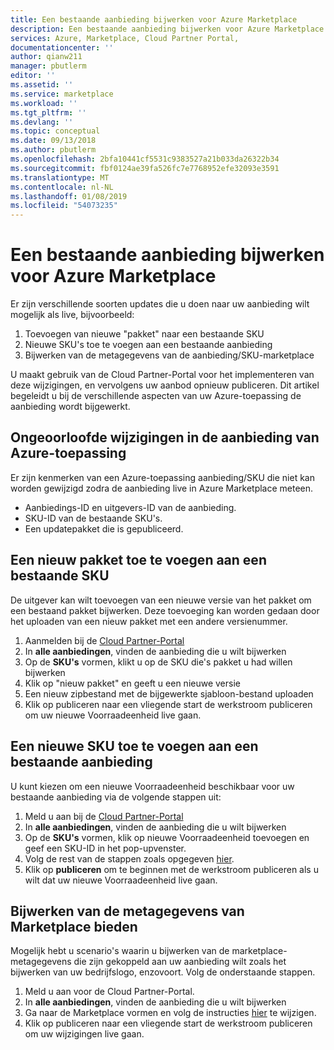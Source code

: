 ```yaml
---
title: Een bestaande aanbieding bijwerken voor Azure Marketplace
description: Een bestaande aanbieding bijwerken voor Azure Marketplace
services: Azure, Marketplace, Cloud Partner Portal,
documentationcenter: ''
author: qianw211
manager: pbutlerm
editor: ''
ms.assetid: ''
ms.service: marketplace
ms.workload: ''
ms.tgt_pltfrm: ''
ms.devlang: ''
ms.topic: conceptual
ms.date: 09/13/2018
ms.author: pbutlerm
ms.openlocfilehash: 2bfa10441cf5531c9383527a21b033da26322b34
ms.sourcegitcommit: fbf0124ae39fa526fc7e7768952efe32093e3591
ms.translationtype: MT
ms.contentlocale: nl-NL
ms.lasthandoff: 01/08/2019
ms.locfileid: "54073235"
---
```

<a name="update-an-existing-offer-for-azure-marketplace"></a>Een bestaande aanbieding bijwerken voor Azure Marketplace 
==============================================

Er zijn verschillende soorten updates die u doen naar uw aanbieding wilt mogelijk als live, bijvoorbeeld:

1.  Toevoegen van nieuwe \"pakket\" naar een bestaande SKU
2.  Nieuwe SKU's toe te voegen aan een bestaande aanbieding
3.  Bijwerken van de metagegevens van de aanbieding/SKU-marketplace

U maakt gebruik van de Cloud Partner-Portal voor het implementeren van deze wijzigingen, en vervolgens uw aanbod opnieuw publiceren. Dit artikel begeleidt u bij de verschillende aspecten van uw Azure-toepassing de aanbieding wordt bijgewerkt.

<a name="unpermitted-changes-to-azure-application-offer"></a>Ongeoorloofde wijzigingen in de aanbieding van Azure-toepassing 
-----------------------------------------------

Er zijn kenmerken van een Azure-toepassing aanbieding/SKU die niet kan worden gewijzigd zodra de aanbieding live in Azure Marketplace meteen.

* Aanbiedings-ID en uitgevers-ID van de aanbieding.
* SKU-ID van de bestaande SKU's.
* Een updatepakket die is gepubliceerd.

<a name="adding-a-new-package-to-an-existing-sku"></a>Een nieuw pakket toe te voegen aan een bestaande SKU 
---------------------------------------

De uitgever kan wilt toevoegen van een nieuwe versie van het pakket om een bestaand pakket bijwerken. Deze toevoeging kan worden gedaan door het uploaden van een nieuw pakket met een andere versienummer.

1.  Aanmelden bij de [Cloud Partner-Portal](http://cloudpartner.azure.com)
2.  In **alle aanbiedingen**, vinden de aanbieding die u wilt bijwerken
3.  Op de **SKU's** vormen, klikt u op de SKU die\'s pakket u had willen bijwerken
4.  Klik op \"nieuw pakket\" en geeft u een nieuwe versie
5.  Een nieuw zipbestand met de bijgewerkte sjabloon-bestand uploaden
6.  Klik op publiceren naar een vliegende start de werkstroom publiceren om uw nieuwe Voorraadeenheid live gaan.

<a name="adding-a-new-sku-to-an-existing-offer"></a>Een nieuwe SKU toe te voegen aan een bestaande aanbieding
-------------------------------------

U kunt kiezen om een nieuwe Voorraadeenheid beschikbaar voor uw bestaande aanbieding via de volgende stappen uit:

1.  Meld u aan bij de [Cloud Partner-Portal](http://cloudpartner.azure.com)
2.  In **alle aanbiedingen**, vinden de aanbieding die u wilt bijwerken
3.  Op de **SKU's** vormen, klik op nieuwe Voorraadeenheid toevoegen en geef een SKU-ID in het pop-upvenster.
4.  Volg de rest van de stappen zoals opgegeven [hier](./cloud-partner-portal-managed-app-publish.md).
5.  Klik op **publiceren** om te beginnen met de werkstroom publiceren als u wilt dat uw nieuwe Voorraadeenheid live gaan.

<a name="updating-offer-marketplace-metadata"></a>Bijwerken van de metagegevens van Marketplace bieden 
-----------------------------------

Mogelijk hebt u scenario's waarin u bijwerken van de marketplace-metagegevens die zijn gekoppeld aan uw aanbieding wilt zoals het bijwerken van uw bedrijfslogo, enzovoort. Volg de onderstaande stappen.

1.  Meld u aan voor de Cloud Partner-Portal.
2.  In **alle aanbiedingen**, vinden de aanbieding die u wilt bijwerken
3.  Ga naar de Marketplace vormen en volg de instructies [hier](../cloud-partner-portal/azure-applications/cpp-marketplace-tab.md) te wijzigen.
4.  Klik op publiceren naar een vliegende start de werkstroom publiceren om uw wijzigingen live gaan.
